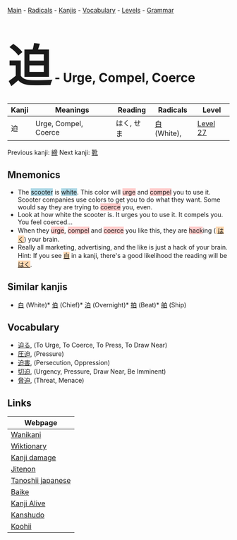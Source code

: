 <style> bigfont {font-size: 100px}</style>
[Main](../index.md) -
[Radicals](../radicals.md) -
[Kanjis](../kanjis.md) -
[Vocabulary](../vocabulary.md) -
[Levels](../levels.md) -
[Grammar](../grammar.md)
# <bigfont> 迫</bigfont> - Urge, Compel, Coerce 

| Kanji | Meanings | Reading | Radicals | Level |
| --- | --- | --- | --- | --- |
| 迫 | Urge, Compel, Coerce | はく, せま | [白](../radicals/白.md) (White),  | [Level 27](../levels/wk_level27.md) |

Previous kanji: [締](締.md) Next kanji: [靴](靴.md) 

## Mnemonics
 * The <span style="background-color:#ADD8E6"> scooter</span> is <span style="background-color:#ADD8E6"> white</span>. This color will <span style="background-color:#ffcccb"> urge</span> and <span style="background-color:#ffcccb"> compel</span> you to use it. Scooter companies use colors to get you to do what they want. Some would say they are trying to <span style="background-color:#ffcccb"> coerce</span> you, even.
* Look at how white the scooter is. It urges you to use it. It compels you. You feel coerced...
* When they <span style="background-color:#ffcccb"> urge</span>, <span style="background-color:#ffcccb"> compel</span> and <span style="background-color:#ffcccb"> coerce</span> you like this, they are <span style="background-color:#ffcccb"> hack</span>ing (<span style="background-color:#fed8b1"> [はく](https://jisho.org/search/はく)</span>) your brain.
* Really all marketing, advertising, and the like is just a hack of your brain.<br />Hint: If you see <span style="background-color:#fed8b1"> [白](https://jisho.org/search/白)</span> in a kanji, there's a good likelihood the reading will be <span style="background-color:#fed8b1"> [はく](https://jisho.org/search/はく)</span>.


## Similar kanjis
 * [白](白.md) (White)* [伯](伯.md) (Chief)* [泊](泊.md) (Overnight)* [拍](拍.md) (Beat)* [舶](舶.md) (Ship)


## Vocabulary
 * [迫る](../vocabulary/迫.md), (To Urge, To Coerce, To Press, To Draw Near)
* [圧迫](../vocabulary/迫.md), (Pressure)
* [迫害](../vocabulary/迫.md), (Persecution, Oppression)
* [切迫](../vocabulary/迫.md), (Urgency, Pressure, Draw Near, Be Imminent)
* [脅迫](../vocabulary/迫.md), (Threat, Menace)



## Links 

| Webpage |
| --- |
| [Wanikani          ](https://www.wanikani.com/kanji/迫) |
| [Wiktionary        ](https://en.wiktionary.org/wiki/迫) |
| [Kanji damage      ](http://www.kanjidamage.com/kanji/search?utf8=✓&q=迫) |
| [Jitenon           ](https://jitenon.com/kanji/迫) |
| [Tanoshii japanese ](https://www.tanoshiijapanese.com/dictionary/kanji.cfm?k=迫) |
| [Baike             ](https://baike.baidu.com/item/迫) |
| [Kanji Alive       ](https://app.kanjialive.com/迫) |
| [Kanshudo          ](https://www.kanshudo.com/searchmn?q=迫) |
| [Koohii            ](https://kanji.koohii.com/study/kanji/迫) |
